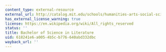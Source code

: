 ```yaml
---
content_type: external-resource
external_url: http://catalog.mit.edu/schools/humanities-arts-social-sciences/literature/#literature-bs-course-21-l
has_external_license_warning: true
license: https://en.wikipedia.org/wiki/All_rights_reserved
status: ''
title: Bachelor of Science in Literature
uid: 618241e6-a005-4b5c-b776-640abd332dbc
wayback_url: ''
---
```

